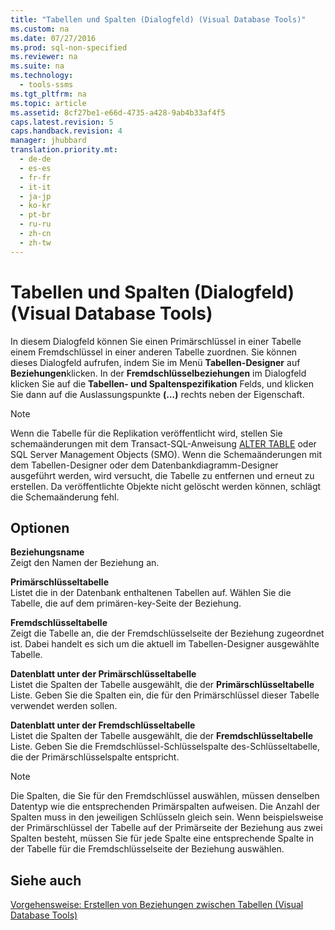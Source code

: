 ```yaml
---
title: "Tabellen und Spalten (Dialogfeld) (Visual Database Tools)"
ms.custom: na
ms.date: 07/27/2016
ms.prod: sql-non-specified
ms.reviewer: na
ms.suite: na
ms.technology: 
  - tools-ssms
ms.tgt_pltfrm: na
ms.topic: article
ms.assetid: 8cf27be1-e66d-4735-a428-9ab4b33af4f5
caps.latest.revision: 5
caps.handback.revision: 4
manager: jhubbard
translation.priority.mt: 
  - de-de
  - es-es
  - fr-fr
  - it-it
  - ja-jp
  - ko-kr
  - pt-br
  - ru-ru
  - zh-cn
  - zh-tw
---
```

# Tabellen und Spalten (Dialogfeld) (Visual Database Tools)
In diesem Dialogfeld können Sie einen Primärschlüssel in einer Tabelle einem Fremdschlüssel in einer anderen Tabelle zuordnen. Sie können dieses Dialogfeld aufrufen, indem Sie im Menü **Tabellen-Designer** auf **Beziehungen**klicken. In der **Fremdschlüsselbeziehungen** im Dialogfeld klicken Sie auf die **Tabellen- und Spaltenspezifikation** Felds, und klicken Sie dann auf die Auslassungspunkte **(...)** rechts neben der Eigenschaft.  
  
> [!NOTE]  
> Wenn die Tabelle für die Replikation veröffentlicht wird, stellen Sie schemaänderungen mit dem Transact\-SQL-Anweisung [ALTER TABLE](assetId:///f1745145-182d-4301-a334-18f799d361d1) oder SQL Server Management Objects (SMO). Wenn die Schemaänderungen mit dem Tabellen-Designer oder dem Datenbankdiagramm-Designer ausgeführt werden, wird versucht, die Tabelle zu entfernen und erneut zu erstellen. Da veröffentlichte Objekte nicht gelöscht werden können, schlägt die Schemaänderung fehl.  
  
## Optionen  
**Beziehungsname**  
Zeigt den Namen der Beziehung an.  
  
**Primärschlüsseltabelle**  
Listet die in der Datenbank enthaltenen Tabellen auf. Wählen Sie die Tabelle, die auf dem primären\-key-Seite der Beziehung.  
  
**Fremdschlüsseltabelle**  
Zeigt die Tabelle an, die der Fremdschlüsselseite der Beziehung zugeordnet ist. Dabei handelt es sich um die aktuell im Tabellen-Designer ausgewählte Tabelle.  
  
**Datenblatt unter der Primärschlüsseltabelle**  
Listet die Spalten der Tabelle ausgewählt, die der **Primärschlüsseltabelle** Liste. Geben Sie die Spalten ein, die für den Primärschlüssel dieser Tabelle verwendet werden sollen.  
  
**Datenblatt unter der Fremdschlüsseltabelle**  
Listet die Spalten der Tabelle ausgewählt, die der **Fremdschlüsseltabelle** Liste. Geben Sie die Fremdschlüssel\-Schlüsselspalte des\-Schlüsseltabelle, die der Primärschlüsselspalte entspricht.  
  
> [!NOTE]  
> Die Spalten, die Sie für den Fremdschlüssel auswählen, müssen denselben Datentyp wie die entsprechenden Primärspalten aufweisen. Die Anzahl der Spalten muss in den jeweiligen Schlüsseln gleich sein. Wenn beispielsweise der Primärschlüssel der Tabelle auf der Primärseite der Beziehung aus zwei Spalten besteht, müssen Sie für jede Spalte eine entsprechende Spalte in der Tabelle für die Fremdschlüsselseite der Beziehung auswählen.  
  
## Siehe auch  
[Vorgehensweise: Erstellen von Beziehungen zwischen Tabellen (Visual Database Tools)](assetId:///867a54b8-5be4-46e6-9702-49ae6dabf67c)  
  
